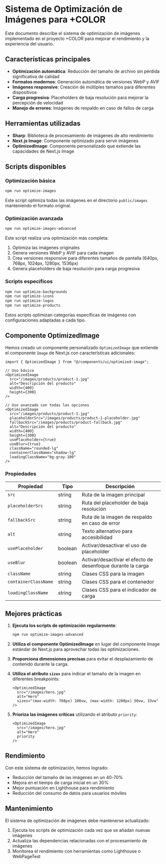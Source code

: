 # Sistema de Optimización de Imágenes para +COLOR

Este documento describe el sistema de optimización de imágenes implementado en el proyecto +COLOR para mejorar el rendimiento y la experiencia del usuario.

## Características principales

- **Optimización automática**: Reducción del tamaño de archivo sin pérdida significativa de calidad
- **Formatos modernos**: Generación automática de versiones WebP y AVIF
- **Imágenes responsive**: Creación de múltiples tamaños para diferentes dispositivos
- **Carga progresiva**: Placeholders de baja resolución para mejorar la percepción de velocidad
- **Manejo de errores**: Imágenes de respaldo en caso de fallos de carga

## Herramientas utilizadas

- **Sharp**: Biblioteca de procesamiento de imágenes de alto rendimiento
- **Next.js Image**: Componente optimizado para servir imágenes
- **OptimizedImage**: Componente personalizado que extiende las capacidades de Next.js Image

## Scripts disponibles

### Optimización básica

```bash
npm run optimize-images
```

Este script optimiza todas las imágenes en el directorio `public/images` manteniendo el formato original.

### Optimización avanzada

```bash
npm run optimize-images-advanced
```

Este script realiza una optimización más completa:

1. Optimiza las imágenes originales
2. Genera versiones WebP y AVIF para cada imagen
3. Crea versiones responsive para diferentes tamaños de pantalla (640px, 768px, 1024px, 1280px, 1536px)
4. Genera placeholders de baja resolución para carga progresiva

### Scripts específicos

```bash
npm run optimize-backgrounds
npm run optimize-icons
npm run optimize-logos
npm run optimize-products
```

Estos scripts optimizan categorías específicas de imágenes con configuraciones adaptadas a cada tipo.

## Componente OptimizedImage

Hemos creado un componente personalizado `OptimizedImage` que extiende el componente `Image` de Next.js con características adicionales:

```tsx
import { OptimizedImage } from "@/components/ui/optimized-image";

// Uso básico
<OptimizedImage
  src="/images/products/product-1.jpg"
  alt="Descripción del producto"
  width={400}
  height={300}
/>

// Uso avanzado con todas las opciones
<OptimizedImage
  src="/images/products/product-1.jpg"
  placeholderSrc="/images/products/product-1-placeholder.jpg"
  fallbackSrc="/images/products/product-fallback.jpg"
  alt="Descripción del producto"
  width={400}
  height={300}
  usePlaceholder={true}
  useBlur={true}
  className="rounded-lg"
  containerClassName="shadow-lg"
  loadingClassName="bg-gray-100"
/>
```

### Propiedades

| Propiedad | Tipo | Descripción |
|-----------|------|-------------|
| `src` | string | Ruta de la imagen principal |
| `placeholderSrc` | string | Ruta del placeholder de baja resolución |
| `fallbackSrc` | string | Ruta de la imagen de respaldo en caso de error |
| `alt` | string | Texto alternativo para accesibilidad |
| `usePlaceholder` | boolean | Activar/desactivar el uso de placeholder |
| `useBlur` | boolean | Activar/desactivar el efecto de desenfoque durante la carga |
| `className` | string | Clases CSS para la imagen |
| `containerClassName` | string | Clases CSS para el contenedor |
| `loadingClassName` | string | Clases CSS para el indicador de carga |

## Mejores prácticas

1. **Ejecuta los scripts de optimización regularmente**:
   ```bash
   npm run optimize-images-advanced
   ```

2. **Utiliza el componente OptimizedImage** en lugar del componente Image estándar de Next.js para aprovechar todas las optimizaciones.

3. **Proporciona dimensiones precisas** para evitar el desplazamiento de contenido durante la carga.

4. **Utiliza el atributo `sizes`** para indicar el tamaño de la imagen en diferentes breakpoints:
   ```tsx
   <OptimizedImage
     src="/images/hero.jpg"
     alt="Hero"
     sizes="(max-width: 768px) 100vw, (max-width: 1200px) 50vw, 33vw"
   />
   ```

5. **Prioriza las imágenes críticas** utilizando el atributo `priority`:
   ```tsx
   <OptimizedImage
     src="/images/hero.jpg"
     alt="Hero"
     priority
   />
   ```

## Rendimiento

Con este sistema de optimización, hemos logrado:

- Reducción del tamaño de las imágenes en un 40-70%
- Mejora en el tiempo de carga inicial en un 30%
- Mejor puntuación en Lighthouse para rendimiento
- Reducción del consumo de datos para usuarios móviles

## Mantenimiento

El sistema de optimización de imágenes debe mantenerse actualizado:

1. Ejecuta los scripts de optimización cada vez que se añadan nuevas imágenes
2. Actualiza las dependencias relacionadas con el procesamiento de imágenes
3. Monitorea el rendimiento con herramientas como Lighthouse o WebPageTest
